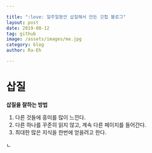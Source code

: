 ```yaml
---

title: ":love: 일주일동안 삽질해서 만든 깃헙 블로그"
layout: post
date: 2019-08-12
tag: github
image: /assets/images/me.jpg
category: blog
author: Ra-Eh

---
```


<h1> 삽질 </h1>

**삽질을 잘하는 방법**

1.  다른 것들에 흥미를 많이 느낀다.
2.  다른 하나를 꾸준히 읽지 않고, 계속 다른 페이지를 들어간다.
3.  최대한 많은 지식을 한번에 얻을려고 한다.

ㄴ